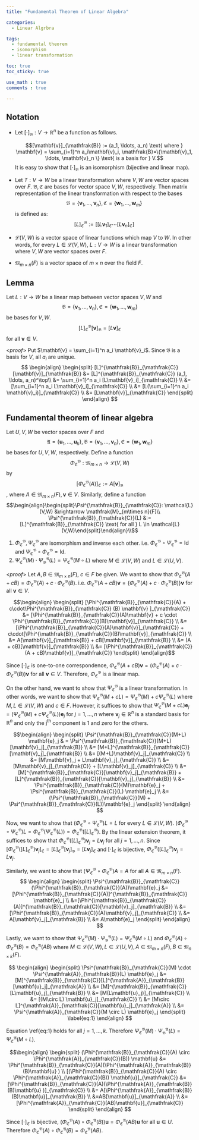 ```yaml
---
title: "Fundamental Theorem of Linear Algebra"

categories:
  - Linear Algrbra

tags:
  - fundamental theorem
  - isomorphism
  - linear transformation

toc: true
toc_sticky: true

use_math : true
comments : true

---
```


## Notation
- Let  $[\cdot]_{\mathfrak{B}}:V \rightarrow \mathbb{R}^n$ be a function as follows.

  $$[\mathbf{v}]_{\mathfrak{B}} := (a_1, \ldots, a_n) \text{ where } \mathbf{v} = \sum_{i=1}^n a_i\mathbf{v}_i, \mathfrak{B}=\{\mathbf{v}_1, \ldots, \mathbf{v}_n \} \text{ is a basis for } V.$$
  It is easy to show that $[\cdot]_{\mathfrak{B}}$ is an isomorphism (bijective and linear map).

- Let $T: V \rightarrow W$ be a linear transformation where $V, W$ are vector spaces over $F$. $\mathfrak{B,C}$ are bases for vector space $V, W$, respectively. Then matrix representation of the linear transformation with respect to the bases $$\mathfrak{B}=\{\mathbf{v}_1, \ldots, \mathbf{v}_n\}, \mathfrak{C}=\{ \mathbf{w}_1, \ldots, \mathbf{w}_m \}$$ is defined as:
$$ [L]^\mathfrak{B}_{\mathfrak{C}} := [ [L\mathbf{v}_1]_{\mathfrak{C}} \cdots[L\mathbf{v}_n]_{\mathfrak{C}}]$$
- $\mathcal{L}(V,W)$ is a vector space of linear functions which map $V$ to $W$. In other words, for every $L\in \mathcal{L}(V,W)$, $L:V\rightarrow W$ is a linear transformation where $V,W$ are vector spaces over $F$.

- $\mathfrak{M}_{m\times n}(F)$ is a vector space of $m\times n$ over the field $F$.

 
## Lemma
Let $L:V\rightarrow W$ be a linear map between vector spaces $V,W$ and $$\mathfrak{B}= \{ \mathbf{v}_1, \ldots, \mathbf{v}_n\}, \mathfrak{C}= \{ \mathbf{w}_1, \ldots, \mathbf{w}_m\}$$ be  bases for $V,W$. 
$$[L]^{\mathfrak{B}}_{\mathfrak{C}} [\mathbf{v}]_{\mathfrak{B}} = [L\mathbf{v}]_{\mathfrak{C}}$$ for all $\mathbf{v} \in V$.

<*proof*>
Put $\mathbf{v} = \sum_{i=1}^n a_i \mathbf{v}_i$. Since $\mathfrak{B}$ is a basis for $V$, all $a_i$ are unique. 
$$
\begin{align}
    \begin{split}
        [L]^{\mathfrak{B}}_{\mathfrak{C}}[\mathbf{v}]_{\mathfrak{B}} &= [L]^{\mathfrak{B}}_{\mathfrak{C}} (a_1, \ldots, a_n)^\top\\
        &= \sum_{i=1}^n a_i [L\mathbf{v}_i]_{\mathfrak{C}} \\
        &= [\sum_{i=1}^n a_i L\mathbf{v}_i]_{\mathfrak{C}} \\
        &= [L(\sum_{i=1}^n a_i \mathbf{v}_i)]_{\mathfrak{C}} \\
        &= [L\mathbf{v}]_{\mathfrak{C}}
    \end{split}
\end{align}
$$
$$\tag*{$\square$}$$



## Fundamental theorem of linear algebra
Let $U,V,W$ be vector spaces over $F$ and $$\mathfrak{A} = \{\mathbf{u}_1, \ldots, \mathbf{u}_k \},\mathfrak{B} =\{\mathbf{v}_1, \ldots, \mathbf{v}_n \}, \mathfrak{C} = \{\mathbf{w}_1, \mathbf{w}_m \}$$ be bases for $U,V,W$, respectively. 
Define  a function $$\Phi^{\mathfrak{B}}_{\mathfrak{C}}: \mathfrak{M}_{m\times n} \rightarrow \mathcal{L}(V,W)$$ by $$[\Phi^{\mathfrak{B}}_{\mathfrak{C}}(A)]_{\mathfrak{C}} := A[\mathbf{v}]_{\mathfrak{B}}$$, where $A \in \mathfrak{M}_{m\times n}(F), \mathbf{v} \in V$. 
Similarly, define a function 
$$\begin{align}\begin{split}\Psi^{\mathfrak{B}}_{\mathfrak{C}}: \mathcal{L}(V,W) &\rightarrow \mathfrak{M}_{m\times n}(F)\\
\Psi^{\mathfrak{B}}_{\mathfrak{C}}(L) &:= [L]^{\mathfrak{B}}_{\mathfrak{C}} \text{ for all } L \in \mathcal{L}(V,W)\end{split}\end{align}\\$$ 

1. $\Phi^{\mathfrak{B}}_{\mathfrak{C}}, \Psi^{\mathfrak{B}}_{\mathfrak{C}}$ are isomorphism and inverse each other. i.e. $\Phi^{\mathfrak{B}}_{\mathfrak{C}} \circ \Psi^{\mathfrak{B}}_{\mathfrak{C}} = \text{Id}$ and $\Psi^{\mathfrak{B}}_{\mathfrak{C}} \circ \Phi^{\mathfrak{B}}_{\mathfrak{C}} = \text{Id}$.
2. $\Psi^{\mathfrak{B}}_{\mathfrak{C}}(M) \cdot \Psi^{\mathfrak{A}}_{\mathfrak{B}}(L) = \Psi^{\mathfrak{A}}_{\mathfrak{C}}(M \circ L)$ where $M \in \mathcal{L}(V,W)$ and $L \in \mathcal{L}(U,V)$.

<*proof*>
Let $A, B \in \mathfrak{M}_{m\times n }(F)$, $c \in F$ be given. We want to show that $\Phi^{\mathfrak{B}}_{\mathfrak{C}}(A + cB) = \Phi^{\mathfrak{B}}_{\mathfrak{C}}(A) + c \cdot \Phi^{\mathfrak{B}}_{\mathfrak{C}}(B)$.  i.e. $\Phi^{\mathfrak{B}}_{\mathfrak{C}}(A + cB) \mathbf{v} = \{\Phi^{\mathfrak{B}}_{\mathfrak{C}}(A) + c \cdot \Phi^{\mathfrak{B}}_{\mathfrak{C}}(B) \}  \mathbf{v}$ for all $\mathbf{v} \in V$.

$$\begin{align}
\begin{split}
[\Phi^{\mathfrak{B}}_{\mathfrak{C}}(A) + c\cdot\Phi^{\mathfrak{B}}_{\mathfrak{C}} (B) \mathbf{v} ]_{\mathfrak{C}} &= [\Phi^{\mathfrak{B}}_{\mathfrak{C}}(A)\mathbf{v} + c \cdot \Phi^{\mathfrak{B}}_{\mathfrak{C}}(B)\mathbf{v}]_{\mathfrak{C}} \\
&= [\Phi^{\mathfrak{B}}_{\mathfrak{C}}(A)\mathbf{v}]_{\mathfrak{C}} + c\cdot[\Phi^{\mathfrak{B}}_{\mathfrak{C}}(B)\mathbf{v}]_{\mathfrak{C}} \\
&= A[\mathbf{v}]_{\mathfrak{B}} + cB[\mathbf{v}]_{\mathfrak{B}} \\
&= (A + cB)[\mathbf{v}]_{\mathfrak{B}} \\
&= [\Phi^{\mathfrak{B}}_{\mathfrak{C}}(A + cB)\mathbf{v}]_{\mathfrak{C}}
\end{split}
\end{align}$$

Since $[\cdot]_{\mathfrak{C}}$ is one-to-one correspondence, $\Phi^{\mathfrak{B}}_{\mathfrak{C}}(A + cB) \mathbf{v} = (\Phi^{\mathfrak{B}}_{\mathfrak{C}}(A) + c \cdot \Phi^{\mathfrak{B}}_{\mathfrak{C}}(B) )  \mathbf{v}$ for all $\mathbf{v} \in V$. Therefore, $\Phi^{\mathfrak{B}}_{\mathfrak{C}}$ is a linear map.

On the other hand, we want to show that $\Psi^{\mathfrak{B}}_{\mathfrak{C}}$ is a linear transformation. In other words, we want to show that $\Psi^{\mathfrak{B}}_{\mathfrak{C}}(M + cL) = \Psi^{\mathfrak{B}}_{\mathfrak{C}}(M) + c \Psi^{\mathfrak{B}}_{\mathfrak{C}}(L)$ where $M, L \in \mathcal{L}(V,W)$ and $c \in F$. However, it suffices to show that  $\Psi^{\mathfrak{B}}_{\mathfrak{C}}(M + cL) \mathbf{e}_j= (\Psi^{\mathfrak{B}}_{\mathfrak{C}}(M) + c \Psi^{\mathfrak{B}}_{\mathfrak{C}}(L))\mathbf{e}_j$ for $j=1, \ldots,n$ where $\mathbf{v}_j \in \mathbb{R}^n$ is a standard basis for $\mathbb{R}^n$ and only the $\text{j}^{\text{th}}$ component is 1 and zero for the others.
 
$$\begin{align}
    \begin{split}
        \Psi^{\mathfrak{B}}_{\mathfrak{C}}(M+L) \mathbf{e}_j & = \Psi^{\mathfrak{B}}_{\mathfrak{C}}(M+L)[\mathbf{v}_j]_{\mathfrak{B}} \\
        &= [M+L]^{\mathfrak{B}}_{\mathfrak{C}}[\mathbf{v}_j]_{\mathfrak{B}} \\
        &= [(M+L)\mathbf{v}_j]_{\mathfrak{C}} \\
        &= [M\mathbf{v}_j + L\mathbf{v}_j]_{\mathfrak{C}} \\
        &= [M\mathbf{v}_j]_{\mathfrak{C}} + [L\mathbf{v}_j]_{\mathfrak{C}} \\
        &= [M]^{\mathfrak{B}}_{\mathfrak{C}}[\mathbf{v}_j]_{\mathfrak{B}} + [L]^{\mathfrak{B}}_{\mathfrak{C}}[\mathbf{v}_j]_{\mathfrak{B}} \\
        &= \Psi^{\mathfrak{B}}_{\mathfrak{C}}(M)\mathbf{e}_j + \Psi^{\mathfrak{B}}_{\mathfrak{C}}(L) \mathbf{e}_j \\
        &= (\Psi^{\mathfrak{B}}_{\mathfrak{C}}(M) + \Psi^{\mathfrak{B}}_{\mathfrak{C}}(L))\mathbf{e}_j
    \end{split}
\end{align}
$$


Now, we want to show that $(\Phi^{\mathfrak{B}}_{\mathfrak{C}} \circ \Psi^{\mathfrak{B}}_{\mathfrak{C}})L = L$ for every $L \in \mathcal{L}(V,W)$.
$(\Phi^{\mathfrak{B}}_{\mathfrak{C}} \circ \Psi^{\mathfrak{B}}_{\mathfrak{C}})L = \Phi^{\mathfrak{B}}_{\mathfrak{C}}(\Psi^{\mathfrak{B}}_{\mathfrak{C}}(L)) = \Phi^{\mathfrak{B}}_{\mathfrak{C}}([L]^{\mathfrak{B}}_{\mathfrak{C}})$.
By the linear extension theorem, it suffices to show that $\Phi^{\mathfrak{B}}_{\mathfrak{C}}([L]^{\mathfrak{B}}_{\mathfrak{C}})\mathbf{v}_j = L\mathbf{v}_j$ for all $j=1,\ldots, n$.  Since $[\Phi^{\mathfrak{B}}_{\mathfrak{C}}([L]^{\mathfrak{B}}_{\mathfrak{C}})\mathbf{v}_j ]_{\mathfrak{C}} = [L]^{\mathfrak{B}}_{\mathfrak{C}}[\mathbf{v}_j]_{\mathfrak{B}} = [L\mathbf{v}_j]_{\mathfrak{C}}$ and $[\cdot]_{\mathfrak{C}}$ is bijective, $\Phi^{\mathfrak{B}}_{\mathfrak{C}}([L]^{\mathfrak{B}}_{\mathfrak{C}})\mathbf{v}_j = L\mathbf{v}_j$.


Similarly, we want to show that $(\Psi^{\mathfrak{B}}_{\mathfrak{C}} \circ \Phi ^{\mathfrak{B}}_{\mathfrak{C}})A= A$ for all $A \in \mathfrak{M}_{m\times n}(F)$.
$$
\begin{align}
    \begin{split}
        \Psi^{\mathfrak{B}}_{\mathfrak{C}}(\Phi^{\mathfrak{B}}_{\mathfrak{C}}(A))\mathbf{e}_j  &= [\Phi^{\mathfrak{B}}_{\mathfrak{C}}(A)]^{\mathfrak{B}}_{\mathfrak{C}} \mathbf{e}_j \\
        &=[\Phi^{\mathfrak{B}}_{\mathfrak{C}}(A)]^{\mathfrak{B}}_{\mathfrak{C}}[\mathbf{v}_j]_{\mathfrak{B}} \\
        &= [\Phi^{\mathfrak{B}}_{\mathfrak{C}}(A)\mathbf{v}_j]_{\mathfrak{C}} \\
        &= A[\mathbf{v}_j]_{\mathfrak{B}} \\
        &= A\mathbf{e}_j
    \end{split}
\end{align}
$$

Lastly, we want to show that $\Psi^{\mathfrak{B}}_{\mathfrak{C}}(M) \cdot \Psi^{\mathfrak{A}}_{\mathfrak{B}}(L) = \Psi^{\mathfrak{A}}_{\mathfrak{C}}(M \circ L)$ and $\Phi^{\mathfrak{B}}_{\mathfrak{C}}(A) \circ \Phi^{\mathfrak{A}}_{\mathfrak{C}}(B) = \Phi^{\mathfrak{A}}_{\mathfrak{C}}(AB)$ where $M \in \mathcal{L}(V,W), L\in \mathcal{L}(U,V), A\in \mathfrak{M}_{m\times n}(F), B \in \mathfrak{M}_{n\times k}(F)$.

$$
\begin{align}
    \begin{split}
        \Psi^{\mathfrak{B}}_{\mathfrak{C}}(M) \cdot \Psi^{\mathfrak{A}}_{\mathfrak{B}}(L) \mathbf{e}_j &= [M]^{\mathfrak{B}}_{\mathfrak{C}}[L]^{\mathfrak{A}}_{\mathfrak{B}} [\mathbf{u}_j]_{\mathfrak{A}} \\
        &= [M]^{\mathfrak{B}}_{\mathfrak{C}}[L\mathbf{u}_j]_{\mathfrak{B}} \\
        &= [M(L\mathbf{u}_j)]_{\mathfrak{C}} \\
        &= [(M\circ L) \mathbf{u}_j]_{\mathfrak{C}} \\
        &= [M\circ L]^{\mathfrak{A}}_{\mathfrak{C}}[\mathbf{u}_j]_{\mathfrak{A}} \\
        &= \Psi^{\mathfrak{A}}_{\mathfrak{C}}(M \circ L) \mathbf{e}_j
    \end{split}
    \label{eq:1}
\end{align}
$$


Equation \ref{eq:1} holds for all $j=1, \ldots, k$. Therefore $\Psi^{\mathfrak{B}}_{\mathfrak{C}}(M) \cdot \Psi^{\mathfrak{A}}_{\mathfrak{B}}(L) = \Psi^{\mathfrak{A}}_{\mathfrak{C}}(M\circ L)$.

$$\begin{align}
    \begin{split}
        (\Phi^{\mathfrak{B}}_{\mathfrak{C}}(A) \circ \Phi^{\mathfrak{A}}_{\mathfrak{C}}(B)) \mathbf{u} &= \Phi^{\mathfrak{B}}_{\mathfrak{C}}(A)(\Phi^{\mathfrak{A}}_{\mathfrak{B}}(B)\mathbf{u} ) \\
        [(\Phi^{\mathfrak{B}}_{\mathfrak{C}}(A) \circ \Phi^{\mathfrak{A}}_{\mathfrak{C}}(B)) \mathbf{u}]_{\mathfrak{C}} &= [\Phi^{\mathfrak{B}}_{\mathfrak{C}}(A)(\Phi^{\mathfrak{A}}_{\mathfrak{B}}(B)\mathbf{u} )]_{\mathfrak{C}} \\
        &= A[\Phi^{\mathfrak{A}}_{\mathfrak{B}}(B)\mathbf{u}]_{\mathfrak{B}} \\
        &=AB[\mathbf{u}]_{\mathfrak{A}} \\
        &= [\Phi^{\mathfrak{A}}_{\mathfrak{C}}(AB)\mathbf{u}]_{\mathfrak{C}}
    \end{split}
\end{align}
$$

Since $[\cdot]_{\mathfrak{C}}$ is bijective,  $(\Phi^{\mathfrak{B}}_{\mathfrak{C}}(A) \circ \Phi^{\mathfrak{A}}_{\mathfrak{C}}(B)) \mathbf{u} = \Phi^{\mathfrak{A}}_{\mathfrak{C}}(AB)\mathbf{u}$ for all $\mathbf{u} \in U$. Therefore $\Phi^{\mathfrak{B}}_{\mathfrak{C}}(A) \circ \Phi^{\mathfrak{A}}_{\mathfrak{C}}(B) = \Phi^{\mathfrak{A}}_{\mathfrak{C}}(AB)$.
$$\tag*{$\square$}$$

 
